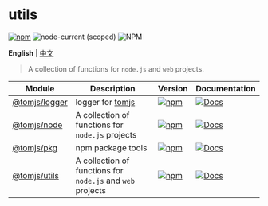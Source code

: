 # utils

[![npm](https://img.shields.io/npm/v/@tomjs/utils)](https://www.npmjs.com/package/@tomjs/utils) ![node-current (scoped)](https://img.shields.io/node/v/@tomjs/utils) ![NPM](https://img.shields.io/npm/l/@tomjs/utils)

**English** | [中文](./README.zh_CN.md)

> A collection of functions for `node.js` and `web` projects.

| Module | Description | Version | Documentation |
| --- | --- | --- | --- |
| [@tomjs/logger](./packages/logger) | logger for [tomjs](https://github.com/tomjs) | [![npm](https://img.shields.io/npm/v/@tomjs/logger)](https://www.npmjs.com/package/@tomjs/logger) | [![Docs](https://raw.githubusercontent.com/tomjs/assets/main/npm/api.svg)](https://www.unpkg.com/browse/@tomjs/logger/dist/index.d.ts) |
| [@tomjs/node](./packages/node-utils) | A collection of functions for `node.js` projects | [![npm](https://img.shields.io/npm/v/@tomjs/node)](https://www.npmjs.com/package/@tomjs/node) | [![Docs](https://raw.githubusercontent.com/tomjs/assets/main/npm/api.svg)](https://www.unpkg.com/browse/@tomjs/node/dist/index.d.ts) |
| [@tomjs/pkg](./packages/pkg) | npm package tools | [![npm](https://img.shields.io/npm/v/@tomjs/pkg)](https://www.npmjs.com/package/@tomjs/pkg) | [![Docs](https://raw.githubusercontent.com/tomjs/assets/main/npm/api.svg)](https://www.unpkg.com/browse/@tomjs/pkg/dist/index.d.ts) |
| [@tomjs/utils](./packages/utils) | A collection of functions for `node.js` and `web` projects | [![npm](https://img.shields.io/npm/v/@tomjs/utils)](https://www.npmjs.com/package/@tomjs/utils) | [![Docs](https://raw.githubusercontent.com/tomjs/assets/main/npm/api.svg)](https://www.unpkg.com/browse/@tomjs/utils/dist/index.d.ts) |
